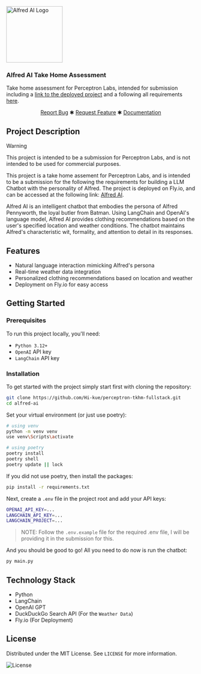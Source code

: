<div align="left">
<a href="/url">
    <img src="./assets/alfai-logo.svg" alt="Alfred AI Logo" height="150">
</a>

<h3 align="left">
    Alfred AI Take Home Assessment
</h3>

<p align="left">
    Take home assessment for Perceptron Labs, intended for submission including a 
    <a href="/url">link to the deployed project</a> and a following all requirements
    <a href="/url">here</a>.
    <br />
</p>


<div align="center">
    <a href="/url">Report Bug</a>
    ✱
    <a href="/url">Request Feature</a>
    ✱
    <a href="/url">Documentation</a>
</div>
</div>

## Project Description

> [!WARNING]
> This project is intended to be a submission for Perceptron Labs, and is not intended to be used for commercial purposes.

This project is a take home assement for Perceptron Labs, and is intended to be a submission for the
following the requirements for building a LLM Chatbot with the personality of Alfred. The project is
deployed on Fly.io, and can be accessed at the following link: [Alfred AI](https://alfred-ai.fly.dev).

Alfred AI is an intelligent chatbot that embodies the persona of Alfred Pennyworth, the loyal butler from Batman. Using LangChain and OpenAI's language model, Alfred AI provides clothing recommendations based on the user's specified location and weather conditions. The chatbot maintains Alfred's characteristic wit, formality, and attention to detail in its responses.

## Features

- Natural language interaction mimicking Alfred's persona
- Real-time weather data integration
- Personalized clothing recommendations based on location and weather
- Deployment on Fly.io for easy access

## Getting Started

### Prerequisites

To run this project locally, you'll need:

- `Python 3.12+`
- `OpenAI` API key
- `LangChain` API key

### Installation

To get started with the project simply start first with cloning the repository:

```bash
git clone https://github.com/Hi-kue/perceptron-tkhm-fullstack.git
cd alfred-ai
```

Set your virtual environment (or just use poetry):
```bash
# using venv
python -m venv venv
use venv\Scripts\activate

# using poetry
poetry install
poetry shell
poetry update || lock
```

If you did not use poetry, then install the packages:
```bash
pip install -r requirements.txt
```

Next, create a `.env` file in the project root and add your API keys:
```bash
OPENAI_API_KEY=...
LANGCHAIN_API_KEY=...
LANGCHAIN_PROJECT=...
```

> NOTE: Follow the `.env.example` file for the required .env file, 
> I will be providing it in the submission for this.


And you should be good to go! All you need to do now is run the chatbot:
```bash
py main.py
```

## Technology Stack

- Python
- LangChain
- OpenAI GPT
- DuckDuckGo Search API (For the `Weather Data`)
- Fly.io (For Deployment)

## License

Distributed under the MIT License. See `LICENSE` for more information.

![License](https://img.shields.io/github/license/Hi-kue/perceptron-tkhm-fullstack?style=default-rect)